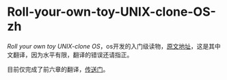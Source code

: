 # Roll-your-own-toy-UNIX-clone-OS-zh
*Roll your own toy UNIX-clone OS*，os开发的入门级读物，[原文地址](http://www.jamesmolloy.co.uk/tutorial_html/)，这是其中文翻译，因为水平有限，翻译的错误还请指正。

目前仅完成了前六章的翻译，[传送门](https://github.com/liupuchun/Roll-your-own-toy-UNIX-clone-OS-zh/blob/master/doc/Roll%20your%20own%20toy%20UNIX-clone%20OS(Chinese).md)。